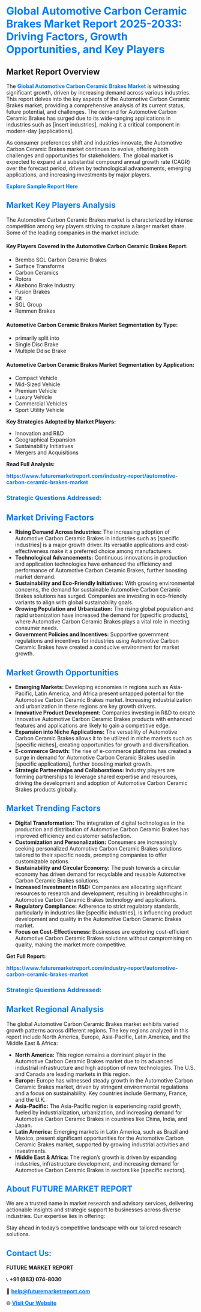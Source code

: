 <h1 style="color: #007BFF;">Global Automotive Carbon Ceramic Brakes Market Report 2025-2033: Driving Factors, Growth Opportunities, and Key Players</h1>

<section id="overview">
<h2>Market Report Overview</h2>
<p>The <a href="https://www.futuremarketreport.com/industry-report/automotive-carbon-ceramic-brakes-market" style="color: #007BFF; text-decoration: none;"><strong>Global Automotive Carbon Ceramic Brakes Market</strong></a> is witnessing significant growth, driven by increasing demand across various industries. This report delves into the key aspects of the Automotive Carbon Ceramic Brakes market, providing a comprehensive analysis of its current status, future potential, and challenges. The demand for Automotive Carbon Ceramic Brakes has surged due to its wide-ranging applications in industries such as [insert industries], making it a critical component in modern-day [applications].</p>
<p>As consumer preferences shift and industries innovate, the Automotive Carbon Ceramic Brakes market continues to evolve, offering both challenges and opportunities for stakeholders. The global market is expected to expand at a substantial compound annual growth rate (CAGR) over the forecast period, driven by technological advancements, emerging applications, and increasing investments by major players.</p>
</section>

<section id="overview">
<p><a href="https://www.futuremarketreport.com/request-sample/reportId=54242" style="color: #007BFF; text-decoration: none;"><strong>Explore Sample Report Here</strong></a></p>
</section>

<section id="key-players">
<h2 style="color: #007BFF;">Market Key Players Analysis</h2>
<p>The Automotive Carbon Ceramic Brakes market is characterized by intense competition among key players striving to capture a larger market share. Some of the leading companies in the market include:</p>
<h4>Key Players Covered in the Automotive Carbon Ceramic Brakes Report:</h4>
<ul><li>Brembo SGL Carbon Ceramic Brakes</li><li>Surface Transforms</li><li>Carbon Ceramics</li><li>Rotora</li><li>Akebono Brake Industry</li><li>Fusion Brakes</li><li>Kit</li><li>SGL Group</li><li>Remmen Brakes</li></ul>
<h4>Automotive Carbon Ceramic Brakes Market Segmentation by Type:</h4>
<ul><li>primarily split into</li><li>Single Disc Brake</li><li>Multiple Ddisc Brake</li></ul>

<h4>Automotive Carbon Ceramic Brakes Market Segmentation by Application:</h4>
<ul><li>Compact Vehicle</li><li>Mid-Sized Vehicle</li><li>Premium Vehicle</li><li>Luxury Vehicle</li><li>Commercial Vehicles</li><li>Sport Utility Vehicle</li></ul>
<p><strong>Key Strategies Adopted by Market Players:</strong></p>
<ul>
<li>Innovation and R&D</li>
<li>Geographical Expansion</li>
<li>Sustainability Initiatives</li>
<li>Mergers and Acquisitions</li>
</ul>
</section>

<section>
<p><strong>Read Full Analysis: </strong></p><a href="https://www.futuremarketreport.com/industry-report/automotive-carbon-ceramic-brakes-market" style="color: #007BFF; text-decoration: none;"><strong>https://www.futuremarketreport.com/industry-report/automotive-carbon-ceramic-brakes-market</strong></a>
<h3 style="color: #007BFF;">Strategic Questions Addressed:</h3>
</section>

<section id="driving-factors">
<h2 style="color: #007BFF;">Market Driving Factors</h2>
<ul>
<li><strong>Rising Demand Across Industries:</strong> The increasing adoption of Automotive Carbon Ceramic Brakes in industries such as [specific industries] is a major growth driver. Its versatile applications and cost-effectiveness make it a preferred choice among manufacturers.</li>
<li><strong>Technological Advancements:</strong> Continuous innovations in production and application technologies have enhanced the efficiency and performance of Automotive Carbon Ceramic Brakes, further boosting market demand.</li>
<li><strong>Sustainability and Eco-Friendly Initiatives:</strong> With growing environmental concerns, the demand for sustainable Automotive Carbon Ceramic Brakes solutions has surged. Companies are investing in eco-friendly variants to align with global sustainability goals.</li>
<li><strong>Growing Population and Urbanization:</strong> The rising global population and rapid urbanization have increased the demand for [specific products], where Automotive Carbon Ceramic Brakes plays a vital role in meeting consumer needs.</li>
<li><strong>Government Policies and Incentives:</strong> Supportive government regulations and incentives for industries using Automotive Carbon Ceramic Brakes have created a conducive environment for market growth.</li>
</ul>
</section>

<section id="growth-opportunities">
<h2 style="color: #007BFF;">Market Growth Opportunities</h2>
<ul>
<li><strong>Emerging Markets:</strong> Developing economies in regions such as Asia-Pacific, Latin America, and Africa present untapped potential for the Automotive Carbon Ceramic Brakes market. Increasing industrialization and urbanization in these regions are key growth drivers.</li>
<li><strong>Innovative Product Development:</strong> Companies investing in R&D to create innovative Automotive Carbon Ceramic Brakes products with enhanced features and applications are likely to gain a competitive edge.</li>
<li><strong>Expansion into Niche Applications:</strong> The versatility of Automotive Carbon Ceramic Brakes allows it to be utilized in niche markets such as [specific niches], creating opportunities for growth and diversification.</li>
<li><strong>E-commerce Growth:</strong> The rise of e-commerce platforms has created a surge in demand for Automotive Carbon Ceramic Brakes used in [specific applications], further boosting market growth.</li>
<li><strong>Strategic Partnerships and Collaborations:</strong> Industry players are forming partnerships to leverage shared expertise and resources, driving the development and adoption of Automotive Carbon Ceramic Brakes products globally.</li>
</ul>
</section>

<section id="trending-factors">
<h2 style="color: #007BFF;">Market Trending Factors</h2>
<ul>
<li><strong>Digital Transformation:</strong> The integration of digital technologies in the production and distribution of Automotive Carbon Ceramic Brakes has improved efficiency and customer satisfaction.</li>
<li><strong>Customization and Personalization:</strong> Consumers are increasingly seeking personalized Automotive Carbon Ceramic Brakes solutions tailored to their specific needs, prompting companies to offer customizable options.</li>
<li><strong>Sustainability and Circular Economy:</strong> The push towards a circular economy has driven demand for recyclable and reusable Automotive Carbon Ceramic Brakes solutions.</li>
<li><strong>Increased Investment in R&D:</strong> Companies are allocating significant resources to research and development, resulting in breakthroughs in Automotive Carbon Ceramic Brakes technology and applications.</li>
<li><strong>Regulatory Compliance:</strong> Adherence to strict regulatory standards, particularly in industries like [specific industries], is influencing product development and quality in the Automotive Carbon Ceramic Brakes market.</li>
<li><strong>Focus on Cost-Effectiveness:</strong> Businesses are exploring cost-efficient Automotive Carbon Ceramic Brakes solutions without compromising on quality, making the market more competitive.</li>
</ul>
</section>

<section>
<p><strong>Get Full Report: </strong></p><a href="https://www.futuremarketreport.com/industry-report/automotive-carbon-ceramic-brakes-market" style="color: #007BFF; text-decoration: none;"><strong>https://www.futuremarketreport.com/industry-report/automotive-carbon-ceramic-brakes-market</strong></a>
<h3 style="color: #007BFF;">Strategic Questions Addressed:</h3>
</section>


<section id="regional-analysis">
<h2 style="color: #007BFF;">Market Regional Analysis</h2>
<p>The global Automotive Carbon Ceramic Brakes market exhibits varied growth patterns across different regions. The key regions analyzed in this report include North America, Europe, Asia-Pacific, Latin America, and the Middle East & Africa:</p>
<ul>
<li><strong>North America:</strong> This region remains a dominant player in the Automotive Carbon Ceramic Brakes market due to its advanced industrial infrastructure and high adoption of new technologies. The U.S. and Canada are leading markets in this region.</li>
<li><strong>Europe:</strong> Europe has witnessed steady growth in the Automotive Carbon Ceramic Brakes market, driven by stringent environmental regulations and a focus on sustainability. Key countries include Germany, France, and the U.K.</li>
<li><strong>Asia-Pacific:</strong> The Asia-Pacific region is experiencing rapid growth, fueled by industrialization, urbanization, and increasing demand for Automotive Carbon Ceramic Brakes in countries like China, India, and Japan.</li>
<li><strong>Latin America:</strong> Emerging markets in Latin America, such as Brazil and Mexico, present significant opportunities for the Automotive Carbon Ceramic Brakes market, supported by growing industrial activities and investments.</li>
<li><strong>Middle East & Africa:</strong> The region’s growth is driven by expanding industries, infrastructure development, and increasing demand for Automotive Carbon Ceramic Brakes in sectors like [specific sectors].</li>
</ul>
</section>

<footer>
<h2 style="color: #007BFF;">About FUTURE MARKET REPORT</h2>
<p>We are a trusted name in market research and advisory services, delivering actionable insights and strategic support to businesses across diverse industries. Our expertise lies in offering:</p>

<p>Stay ahead in today’s competitive landscape with our tailored research solutions.</p>

<h2 style="color: #007BFF;">Contact Us:</h2>
<p><strong>FUTURE MARKET REPORT</strong></p>
<p>📞 <strong>+91 (883) 074-8030</strong></p>
<p>📧 <strong><a href="mailto:help@futuremarketreport.com" style="color: #007BFF;">help@futuremarketreport.com</a></strong></p>
<p>🌐 <strong><a href="https://www.futuremarketreport.com/" style="color: #007BFF;">Visit Our Website</a></strong></p>
</footer>
